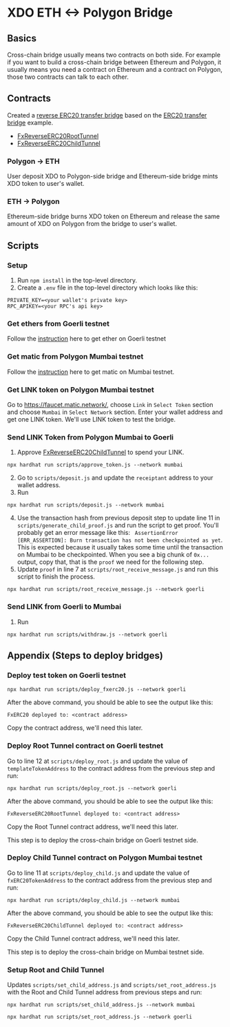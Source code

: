 # XDO ETH <-> Polygon Bridge

## Basics
Cross-chain bridge usually means two contracts on both side. For example if you want to build a cross-chain bridge between Ethereum and Polygon, it usually means you need a contract on Ethereum and a contract on Polygon, those two contracts can talk to each other.

## Contracts
Created a [reverse ERC20 transfer bridge](https://github.com/xDollar-Finance/contracts/tree/erc20-reverse-transfer/contracts/examples/erc20-reverse-transfer) based on the [ERC20 transfer bridge](https://github.com/xDollar-Finance/contracts/tree/main/contracts/examples/erc20-transfer) example.

* [FxReverseERC20RootTunnel](https://github.com/xDollar-Finance/contracts/blob/erc20-reverse-transfer/contracts/examples/erc20-reverse-transfer/FxReverseERC20RootTunnel.sol)
* [FxReverseERC20ChildTunnel](https://github.com/xDollar-Finance/contracts/blob/erc20-reverse-transfer/contracts/examples/erc20-reverse-transfer/FxReverseERC20ChildTunnel.sol)

### Polygon -> ETH
User deposit XDO to Polygon-side bridge and Ethereum-side bridge mints XDO token to user's wallet.

### ETH -> Polygon
Ethereum-side bridge burns XDO token on Ethereum and release the same amount of XDO on Polygon from the bridge to user's wallet.

## Scripts
### Setup
1. Run `npm install` in the top-level directory.
2. Create a `.env` file in the top-level directory which looks like this:
```
PRIVATE_KEY=<your wallet's private key>
RPC_APIKEY=<your RPC's api key>
```
### Get ethers from Goerli testnet
Follow the [instruction](https://faucet.goerli.mudit.blog/) here to get ether on Goerli testnet

### Get matic from Polygon Mumbai testnet
Follow the [instruction](https://faucet.matic.network/) here to get matic on Mumbai testnet.

### Get LINK token on Polygon Mumbai testnet
Go to https://faucet.matic.network/, choose `Link` in `Select Token` section and choose `Mumbai` in `Select Network` section. Enter your wallet address and get one LINK token. We'll use LINK token to test the bridge.

### Send LINK Token from Polygon Mumbai to Goerli
1. Approve [FxReverseERC20ChildTunnel](https://github.com/xDollar-Finance/contracts/blob/erc20-reverse-transfer/contracts/examples/erc20-reverse-transfer/FxReverseERC20ChildTunnel.sol) to spend your LINK.
```
npx hardhat run scripts/approve_token.js --network mumbai
```
2. Go to `scripts/deposit.js` and update the `receiptant` address to your wallet address.
3. Run
```
npx hardhat run scripts/deposit.js --network mumbai
```
4. Use the transaction hash from previous deposit step to update line 11 in `scripts/generate_child_proof.js` and run the script to get proof. You'll probably get an error message like this: ` AssertionError [ERR_ASSERTION]: Burn transaction has not been checkpointed as yet`. This is expected because it usually takes some time until the transaction on Mumbai to be checkpointed. When you see a big chunk of `0x...` output, copy that, that is the `proof` we need for the following step.
5. Update `proof` in line 7 at `scripts/root_receive_message.js` and run this script to finish the process.
```
npx hardhat run scripts/root_receive_message.js --network goerli
```

### Send LINK from Goerli to Mumbai
1. Run
```
npx hardhat run scripts/withdraw.js --network goerli
```

## Appendix (Steps to deploy bridges)

### Deploy test token on Goerli testnet
```
npx hardhat run scripts/deploy_fxerc20.js --network goerli
```
After the above command, you should be able to see the output like this:
```
FxERC20 deployed to: <contract address>
```
Copy the contract address, we'll need this later.

### Deploy Root Tunnel contract on Goerli testnet
Go to line 12 at `scripts/deploy_root.js` and update the value of `templateTokenAddress` to the contract address from the previous step and run:
```
npx hardhat run scripts/deploy_root.js --network goerli
```
After the above command, you should be able to see the output like this:
```
FxReverseERC20RootTunnel deployed to: <contract address>
```
Copy the Root Tunnel contract address, we'll need this later.

This step is to deploy the cross-chain bridge on Goerli testnet side.

### Deploy Child Tunnel contract on Polygon Mumbai testnet
Go to line 11 at `scripts/deploy_child.js` and update the value of `fxERC20TokenAddress` to the contract address from the previous step and run:
```
npx hardhat run scripts/deploy_child.js --network mumbai
```
After the above command, you should be able to see the output like this:
```
FxReverseERC20ChildTunnel deployed to: <contract address>
```
Copy the Child Tunnel contract address, we'll need this later.

This step is to deploy the cross-chain bridge on Mumbai testnet side.

### Setup Root and Child Tunnel
Updates `scripts/set_child_address.js` and `scripts/set_root_address.js` with the Root and Child Tunnel address from previous steps and run:
```
npx hardhat run scripts/set_child_address.js --network mumbai
```
```
npx hardhat run scripts/set_root_address.js --network goerli
```